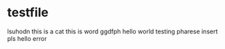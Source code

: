 # testfile

lsuhodn
this is a cat 
this is word
ggdfph
hello world
testing pharese insert 
pls 
hello 
error
